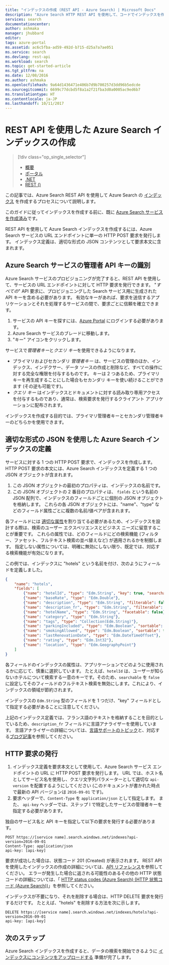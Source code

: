 ```yaml
---
title: "インデックスの作成 (REST API - Azure Search) | Microsoft Docs"
description: "Azure Search HTTP REST API を使用して、コードでインデックスを作成します。"
services: search
documentationcenter: 
author: ashmaka
manager: jhubbard
editor: 
tags: azure-portal
ms.assetid: ac6c5fba-ad59-492d-b715-d25a7a7ae051
ms.service: search
ms.devlang: rest-api
ms.workload: search
ms.topic: get-started-article
ms.tgt_pltfrm: na
ms.date: 12/08/2016
ms.author: ashmaka
ms.openlocfilehash: 9a64d1436471e406b7d9b700257d3dd96b5edcde
ms.sourcegitcommit: 6699c77dcbd5f8a1a2f21fba3d0a0005ac9ed6b7
ms.translationtype: HT
ms.contentlocale: ja-JP
ms.lasthandoff: 10/11/2017
---
```

# <a name="create-an-azure-search-index-using-the-rest-api"></a>REST API を使用した Azure Search インデックスの作成
> [!div class="op_single_selector"]
>
> * [概要](search-what-is-an-index.md)
> * [ポータル](search-create-index-portal.md)
> * [.NET](search-create-index-dotnet.md)
> * [REST ()](search-create-index-rest-api.md)
>
>

この記事では、Azure Search REST API を使用して Azure Search の [インデックス](https://docs.microsoft.com/rest/api/searchservice/Create-Index) を作成するプロセスについて説明します。

このガイドに従ってインデックスを作成する前に、既に [Azure Search サービスを作成済み](search-create-service-portal.md)です。

REST API を使用して Azure Search インデックスを作成するには、Azure Search サービスの URL エンドポイントに単一の HTTP POST 要求を発行します。 インデックス定義は、適切な形式の JSON コンテンツとして要求本文に含まれます。

## <a name="identify-your-azure-search-services-admin-api-key"></a>Azure Search サービスの管理者 API キーの識別
Azure Search サービスのプロビジョニングが完了すると、REST API を使用して、サービスの URL エンドポイントに対して HTTP 要求を発行できます。 "*すべての*" API 要求に、プロビジョニングした Search サービス用に生成された API キーを含める必要があります。 有効なキーがあれば、要求を送信するアプリケーションとそれを処理するサービスの間で、要求ごとに信頼を確立できます。

1. サービスの API キーを探すには、[Azure Portal](https://portal.azure.com/) にログインする必要があります。
2. Azure Search サービスのブレードに移動します。
3. "キー" アイコンをクリックします。

サービスで*管理者キー*と*クエリ キー*を使用できるようになります。

* プライマリおよびセカンダリ *管理者キー* は、サービスの管理のほか、インデックス、インデクサー、データ ソースの作成と削除など、すべての操作に対する完全な権限を付与するものです。 キーは 2 つあるため、プライマリ キーを再生成することにした場合もセカンダリ キーを使い続けることができます (その逆も可能です)。
* *クエリ キー* はインデックスとドキュメントに対する読み取り専用アクセスを付与するものであり、通常は、検索要求を発行するクライアント アプリケーションに配布されます。

インデックスを作成する目的では、プライマリ管理者キーとセカンダリ管理者キーのどちらかを使用できます。

## <a name="define-your-azure-search-index-using-well-formed-json"></a>適切な形式の JSON を使用した Azure Search インデックスの定義
サービスに対する 1 つの HTTP POST 要求で、インデックスを作成します。 HTTP POST 要求の本文には、Azure Search インデックスを定義する 1 つの JSON オブジェクトが含まれます。

1. この JSON オブジェクトの最初のプロパティは、インデックスの名前です。
2. この JSON オブジェクトの 2 番目のプロパティは、 `fields` という名前の JSON 配列で、インデックスのフィールドごとに個別の JSON オブジェクトを格納します。 これらの各 JSON オブジェクトには、"name"、"type" などのフィールド属性ごとに複数の名前/値ペアが含まれます。

各フィールドには [適切な属性](https://docs.microsoft.com/rest/api/searchservice/Create-Index)を割り当てる必要があるため、インデックスを設計する際は、検索のユーザー エクスペリエンスとビジネス ニーズに留意することが重要です。 これらの属性では、どのフィールドにどの検索機能 (フィルター、ファセット、フルテキスト検索の並べ替えなど) が適用されるかを制御します。 指定しない属性については、明確に無効にしない限り、既定では、対応する検索機能が有効になります。

この例では、インデックスに "hotels" という名前を付け、次のようにフィールドを定義しました。

```JSON
{
    "name": "hotels",  
    "fields": [
        {"name": "hotelId", "type": "Edm.String", "key": true, "searchable": false, "sortable": false, "facetable": false},
        {"name": "baseRate", "type": "Edm.Double"},
        {"name": "description", "type": "Edm.String", "filterable": false, "sortable": false, "facetable": false},
        {"name": "description_fr", "type": "Edm.String", "filterable": false, "sortable": false, "facetable": false, "analyzer": "fr.lucene"},
        {"name": "hotelName", "type": "Edm.String", "facetable": false},
        {"name": "category", "type": "Edm.String"},
        {"name": "tags", "type": "Collection(Edm.String)"},
        {"name": "parkingIncluded", "type": "Edm.Boolean", "sortable": false},
        {"name": "smokingAllowed", "type": "Edm.Boolean", "sortable": false},
        {"name": "lastRenovationDate", "type": "Edm.DateTimeOffset"},
        {"name": "rating", "type": "Edm.Int32"},
        {"name": "location", "type": "Edm.GeographyPoint"}
    ]
}
```

各フィールドのインデックスの属性は、アプリケーションでどのように使用されるかに応じて、慎重に選択しています。 たとえば、`hotelId` は、ユーザーが知らないホテルについて検索する一意のキーです。そのため、`searchable` を `false` に設定してそのフィールドのフルテキスト検索を無効にします。これにより、インデックスの領域が節約されます。

インデックスの `Edm.String` 型のフィールドを 1 つだけ、"key" フィールドとして指定する必要があることに注意してください。

上記のインデックス定義では、フランス語のテキストを格納することを目的としているため、`description_fr` フィールドに言語アナライザーを使用しています。 言語アナライザーの詳細については、[言語サポートのトピック](https://docs.microsoft.com/rest/api/searchservice/Language-support)と、対応する[ブログ記事](https://azure.microsoft.com/blog/language-support-in-azure-search/)を参照してください。

## <a name="issue-the-http-request"></a>HTTP 要求の発行
1. インデックス定義を要求本文として使用して、Azure Search サービス エンドポイントの URL に HTTP POST 要求を発行します。 URL では、ホスト名としてサービス名を使用し、クエリ文字列パラメーターとして適切な `api-version` を配置するようにしてください (このドキュメントが書かれた時点で最新の API バージョンは `2016-09-01` です)。
2. 要求ヘッダーで、`Content-Type` を `application/json` として指定します。 また、 `api-key` ヘッダーでは、ステップ I で特定したサービスの管理者キーを指定する必要があります。

独自のサービス名と API キーを指定して以下の要求を発行する必要があります。

    POST https://[service name].search.windows.net/indexes?api-version=2016-09-01
    Content-Type: application/json
    api-key: [api-key]


要求が成功した場合は、状態コード 201 (Created) が表示されます。 REST API を使用したインデックスの作成の詳細については、[API リファレンス](https://docs.microsoft.com/rest/api/searchservice/Create-Index)を参照してください。 エラーが発生した場合に返される可能性のあるその他の HTTP 状態コードの詳細については、「 [HTTP status codes (Azure Search) (HTTP 状態コード (Azure Search))](https://docs.microsoft.com/rest/api/searchservice/HTTP-status-codes)」を参照してください。

インデックスが不要になり、それを削除する場合は、HTTP DELETE 要求を発行するだけです。 たとえば、"hotels" を削除する方法を次に示します。

    DELETE https://[service name].search.windows.net/indexes/hotels?api-version=2016-09-01
    api-key: [api-key]


## <a name="next-steps"></a>次のステップ
Azure Search インデックスを作成すると、データの検索を開始できるように [インデックスにコンテンツをアップロードする](search-what-is-data-import.md) 準備が完了します。
